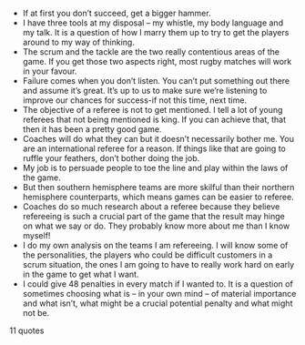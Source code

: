  - If at first you don’t succeed, get a bigger hammer.
 - I have three tools at my disposal – my whistle, my body language and my talk. It is a question of how I marry them up to try to get the players around to my way of thinking.
 - The scrum and the tackle are the two really contentious areas of the game. If you get those two aspects right, most rugby matches will work in your favour.
 - Failure comes when you don’t listen. You can’t put something out there and assume it’s great. It’s up to us to make sure we’re listening to improve our chances for success-if not this time, next time.
 - The objective of a referee is not to get mentioned. I tell a lot of young referees that not being mentioned is king. If you can achieve that, that then it has been a pretty good game.
 - Coaches will do what they can but it doesn’t necessarily bother me. You are an international referee for a reason. If things like that are going to ruffle your feathers, don’t bother doing the job.
 - My job is to persuade people to toe the line and play within the laws of the game.
 - But then southern hemisphere teams are more skilful than their northern hemisphere counterparts, which means games can be easier to referee.
 - Coaches do so much research about a referee because they believe refereeing is such a crucial part of the game that the result may hinge on what we say or do. They probably know more about me than I know myself!
 - I do my own analysis on the teams I am refereeing. I will know some of the personalities, the players who could be difficult customers in a scrum situation, the ones I am going to have to really work hard on early in the game to get what I want.
 - I could give 48 penalties in every match if I wanted to. It is a question of sometimes choosing what is – in your own mind – of material importance and what isn’t, what might be a crucial potential penalty and what might not be.

11 quotes